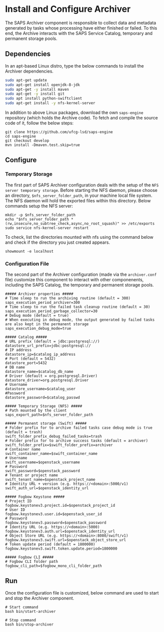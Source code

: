 # Install and Configure Archiver

The SAPS Archiver component is responsible to collect data and metadata generated by tasks whose processing have either finished or failed. To this end, the Archive interacts with the SAPS Service Catalog, temporary and permanent storage pools.
  
## Dependencies

In an apt-based Linux distro, type the below commands to install the Archiver dependencies.

```bash
sudo apt-get update
sudo apt-get install openjdk-8-jdk
sudo apt-get -y install maven
sudo apt-get -y install git
sudo apt install python-swiftclient
sudo apt-get install -y nfs-kernel-server
```

In addition to above Linux packages, download the own ```saps-engine``` repository (which holds the Archive code). To fetch and compile the source code of it, follow the below steps:

```
git clone https://github.com/ufcg-lsd/saps-engine
cd saps-engine
git checkout develop
mvn install -Dmaven.test.skip=true
```

## Configure

### Temporary Storage


The first part of SAPS Archiver configuration deals with the setup of the ```NFS server temporary storage```. Before starting the NFS daemon, please choose an directory, ```$nfs_server_folder_path```, in your machine local file system. The NFS daemon will hold the exported files within this directory. Below commands setup the NFS server:

```
mkdir -p $nfs_server_folder_path
echo "$nfs_server_folder_path *(rw,insecure,no_subtree_check,async,no_root_squash)" >> /etc/exports
sudo service nfs-kernel-server restart
```

To check, list the directories mounted with nfs using the command below and check if the directory you just created appears.
```
showmount -e localhost
```

### Configuration File


The second part of the Archiver configuration (made via the ```archiver.conf``` file) customize this component to interact with other componenents, including the SAPS Catalog, the temporary and permanent storage pools.

```
##### Archiver properties #####
# Time sleep to run the archiving routine (default = 300)
saps_execution_period_archiver=300
# Time sleep to run the failed task cleanup routine (default = 30)
saps_execution_period_garbage_collector=30
# Debug mode (default = true) 
# When executing in debug mode, the output generated by failed tasks are also kept in the permanent storage
saps_execution_debug_mode=true

##### Catalog #####
# URL prefix (default = jdbc:postgresql://)
datastore_url_prefix=jdbc:postgresql://
# IP address
datastore_ip=$catalog_ip_address
# Port (default = 5432)
datastore_port=5432
# DB name
datastore_name=$catalog_db_name
# Driver (default = org.postgresql.Driver)
datastore_driver=org.postgresql.Driver
# Username
datastore_username=$catalog_user
#Password
datastore_password=$catalog_passwd

##### Temporary Storage (NFS) #####
# Path mounted by the client
saps_export_path=$nfs_server_folder_path

##### Permanent storage (Swift) #####
# Folder prefix for to archive failed tasks case debug mode is true (default = trash)
swift_folder_prefix_debug_failed_tasks=trash
# Folder prefix for to archive success tasks (default = archiver)
swift_folder_prefix=$swift_folder_prefix=archiver
# Container name
swift_container_name=$swift_container_name
# Username
swift_username=$openstack_username
# Password
swift_password=$openstack_password
# Tenant or project name
swift_tenant_name=$openstack_project_name
# Identity URL + version (e.g. https://<domain>:5000/v1)
swift_auth_url=$openstack_identity_url

##### Fogbow Keystone #####
# Project ID
fogbow.keystonev3.project.id=$openstack_project_id
# User ID
fogbow.keystonev3.user.id=$openstack_user_id
# Password
fogbow.keystonev3.password=$openstack_password
# Identity URL (e.g. https://<domain>:5000)
fogbow.keystonev3.auth.url=$openstack_identity_url
# Object Store URL (e.g. https://<domain>:8080/swift/v1)
fogbow.keystonev3.swift.url=$openstack_object_store_url
# Token update period (default = 1800000)
fogbow.keystonev3.swift.token.update.period=1800000

##### Fogbow CLI #####
# Fogbow CLI folder path
fogbow_cli_path=$fogbow_mono_cli_folder_path
```

## Run
Once the configuration file is customized, below command are used to start and stop the Archiver component.

```
# Start command
bash bin/start-archiver
```

```
# Stop command
bash bin/stop-archiver
```
